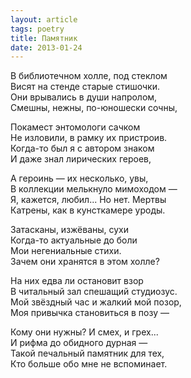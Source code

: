 ```yaml
---
layout: article
tags: poetry
title: Памятник
date: 2013-01-24
---
```


В библиотечном холле, под стеклом<br>
Висят на стенде старые стишочки.<br>
Они врывались в души напролом,<br>
Смешны, нежны, по-юношески сочны,<br>

Покамест энтомологи сачком<br>
Не изловили, в рамку их пристроив.<br>
Когда-то был я с автором знаком<br>
И даже знал лирических героев,<br>

А героинь — их несколько, увы,<br>
В коллекции мелькнуло мимоходом —<br>
Я, кажется, любил... Но нет. Мертвы<br>
Катрены, как в кунсткамере уроды.<br>

Затасканы, изжёваны, сухи<br>
Когда-то актуальные до боли<br>
Мои негениальные стихи.<br>
Зачем они хранятся в этом холле?<br>

На них едва ли остановит взор<br>
В читальный зал спешащий студиозус.<br>
Мой звёздный час и жалкий мой позор,<br>
Моя привычка становиться в позу —<br>

Кому они нужны? И смех, и грех...<br>
И рифма до обидного дурная —<br>
Такой печальный памятник для тех,<br>
Кто больше обо мне не вспоминает.
